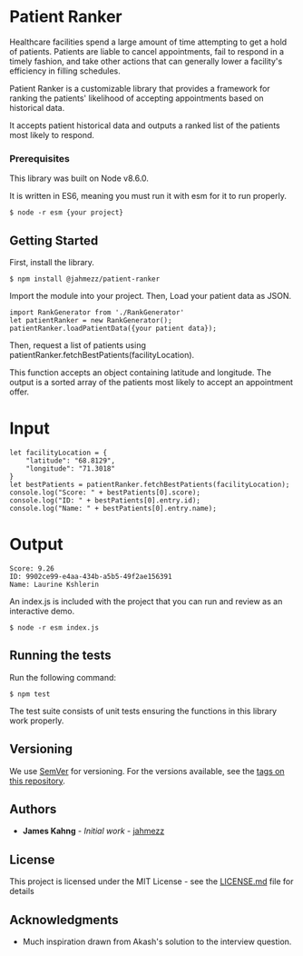 # Patient Ranker

Healthcare facilities spend a large amount of time attempting to get a hold of patients. Patients are liable to cancel appointments, fail to respond in a timely fashion, and take other actions that can generally lower a facility's efficiency in filling schedules.

Patient Ranker is a customizable library that provides a framework for ranking the patients' likelihood of accepting appointments based on historical data.

It accepts patient historical data and outputs a ranked list of the patients most likely to respond.

### Prerequisites

This library was built on Node v8.6.0.

It is written in ES6, meaning you must run it with esm for it to run properly.

```
$ node -r esm {your project}
```

## Getting Started

First, install the library.

```
$ npm install @jahmezz/patient-ranker
```

Import the module into your project. Then, Load your patient data as JSON.

```
import RankGenerator from './RankGenerator'
let patientRanker = new RankGenerator();
patientRanker.loadPatientData({your patient data});
```

Then, request a list of patients using patientRanker.fetchBestPatients(facilityLocation).

This function accepts an object containing latitude and longitude.
The output is a sorted array of the patients most likely to accept an appointment offer.

# Input
```
let facilityLocation = {
    "latitude": "68.8129",
    "longitude": "71.3018"
}
let bestPatients = patientRanker.fetchBestPatients(facilityLocation);
console.log("Score: " + bestPatients[0].score);
console.log("ID: " + bestPatients[0].entry.id);
console.log("Name: " + bestPatients[0].entry.name);
```

# Output
```
Score: 9.26
ID: 9902ce99-e4aa-434b-a5b5-49f2ae156391
Name: Laurine Kshlerin
```

An index.js is included with the project that you can run and review as an interactive demo.

```
$ node -r esm index.js
```

## Running the tests

Run the following command:
```
$ npm test
```

The test suite consists of unit tests ensuring the functions in this library work properly.

## Versioning

We use [SemVer](http://semver.org/) for versioning. For the versions available, see the [tags on this repository](https://github.com/your/project/tags).

## Authors

* **James Kahng** - *Initial work* - [jahmezz](https://github.com/jahmezz)

## License

This project is licensed under the MIT License - see the [LICENSE.md](LICENSE.md) file for details

## Acknowledgments

* Much inspiration drawn from Akash's solution to the interview question.
